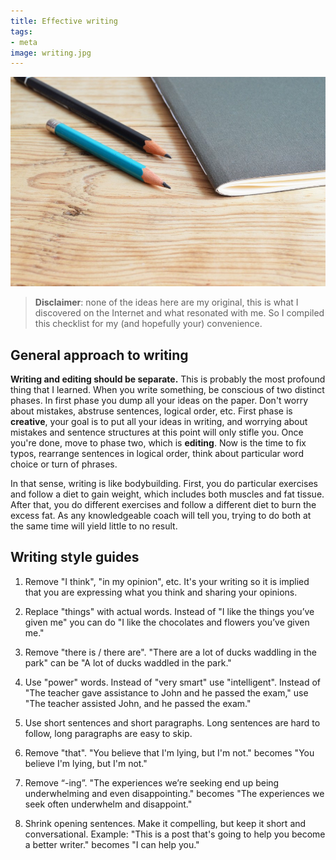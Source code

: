 ```yaml
---
title: Effective writing
tags:
- meta
image: writing.jpg
---
```


![](<../images/writing.jpg>)

> **Disclaimer**: none of the ideas here are my original, this is what I discovered on the Internet and what resonated with me. So I compiled this checklist for my (and hopefully your) convenience.

## General approach to writing

**Writing and editing should be separate.** This is probably the most profound thing that I learned. When you write something, be conscious of two distinct phases. In first phase you dump all your ideas on the paper. Don't worry about mistakes, abstruse sentences, logical order, etc. First phase is **creative**, your goal is to put all your ideas in writing, and worrying about mistakes and sentence structures at this point will only stifle you. Once you're done, move to phase two, which is **editing**. Now is the time to fix typos, rearrange sentences in logical order, think about particular word choice or turn of phrases.

In that sense, writing is like bodybuilding. First, you do particular exercises and follow a diet to gain weight, which includes both muscles and fat tissue. After that, you do different exercises and follow a different diet to burn the excess fat. As any knowledgeable coach will tell you, trying to do both at the same time will yield little to no result.

## Writing style guides

1. Remove "I think", "in my opinion", etc. It's your writing so it is implied that you are expressing what you think and sharing your opinions.

2. Replace "things" with actual words. Instead of "I like the things you’ve given me" you can do "I like the chocolates and flowers you’ve given me."

3. Remove "there is / there are". "There are a lot of ducks waddling in the park" can be "A lot of ducks waddled in the park."

4. Use "power" words. Instead of "very smart" use "intelligent". Instead of "The teacher gave assistance to John and he passed the exam," use "The teacher assisted John, and he passed the exam."

5. Use short sentences and short paragraphs. Long sentences are hard to follow, long paragraphs are easy to skip.

6. Remove "that". "You believe that I'm lying, but I'm not." becomes "You believe I'm lying, but I'm not."

7. Remove “-ing”. "The experiences we’re seeking end up being underwhelming and even disappointing." becomes "The experiences we seek often underwhelm and disappoint."

8. Shrink opening sentences. Make it compelling, but keep it short and conversational. Example: "This is a post that's going to help you become a better writer." becomes "I can help you."

